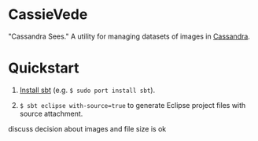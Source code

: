 CassieVede
==========

"Cassandra Sees."  A utility for managing datasets of images in
[Cassandra](http://cassandra.apache.org/).

Quickstart
==========

1. [Install sbt](http://www.scala-sbt.org/release/tutorial/Setup.html)
(e.g. `$ sudo port install sbt`).

2. `$ sbt eclipse with-source=true` to generate Eclipse project files
with source attachment.


discuss decision about images and file size is ok
